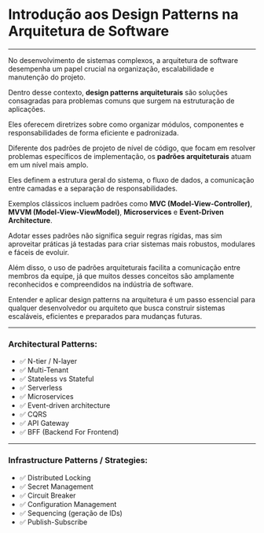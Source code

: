 # Introdução aos Design Patterns na Arquitetura de Software

---

No desenvolvimento de sistemas complexos, a arquitetura de software desempenha um papel crucial na organização, escalabilidade e manutenção do projeto.

Dentro desse contexto, **design patterns arquiteturais** são soluções consagradas para problemas comuns que surgem na estruturação de aplicações.

Eles oferecem diretrizes sobre como organizar módulos, componentes e responsabilidades de forma eficiente e padronizada.

Diferente dos padrões de projeto de nível de código, que focam em resolver problemas específicos de implementação, os **padrões arquiteturais** atuam em um nível mais amplo.

Eles definem a estrutura geral do sistema, o fluxo de dados, a comunicação entre camadas e a separação de responsabilidades.

Exemplos clássicos incluem padrões como **MVC (Model-View-Controller)**, **MVVM (Model-View-ViewModel)**, **Microservices** e **Event-Driven Architecture**.

Adotar esses padrões não significa seguir regras rígidas, mas sim aproveitar práticas já testadas para criar sistemas mais robustos, modulares e fáceis de evoluir.

Além disso, o uso de padrões arquiteturais facilita a comunicação entre membros da equipe, já que muitos desses conceitos são amplamente reconhecidos e compreendidos na indústria de software.

Entender e aplicar design patterns na arquitetura é um passo essencial para qualquer desenvolvedor ou arquiteto que busca construir sistemas escaláveis, eficientes e preparados para mudanças futuras.

---

### Architectural Patterns:

- ✅ N-tier / N-layer
- ✅ Multi-Tenant
- ✅ Stateless vs Stateful
- ✅ Serverless
- ✅ Microservices
- ✅ Event-driven architecture
- ✅ CQRS
- ✅ API Gateway
- ✅ BFF (Backend For Frontend)

---

### Infrastructure Patterns / Strategies:

- ✅ Distributed Locking
- ✅ Secret Management
- ✅ Circuit Breaker
- ✅ Configuration Management
- ✅ Sequencing (geração de IDs)
- ✅ Publish-Subscribe

